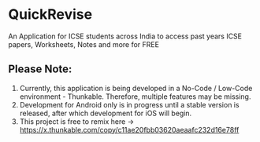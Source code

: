 # QuickRevise
An Application for ICSE students across India to access past years ICSE papers, Worksheets, Notes and more for FREE

## **Please Note:**
1. Currently, this application is being developed in a No-Code / Low-Code environment - Thunkable. Therefore, multiple features may be missing.
2. Development for Android only is in progress until a stable version is released, after which development for iOS will begin.
3. This project is free to remix here -> https://x.thunkable.com/copy/c11ae20fbb03620aeaafc232d16e78ff
